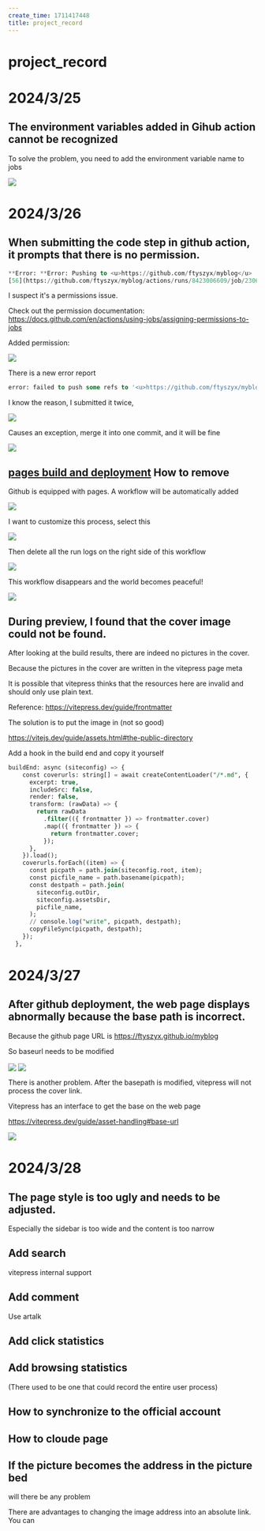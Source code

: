 ```yaml
---
create_time: 1711417448
title: project_record
---
```



# project_record

# 2024/3/25

## The environment variables added in Gihub action cannot be recognized

To solve the problem, you need to add the environment variable name to jobs

<img src="/assets/L7UWbibvXoQSwxxqJg3cl9h5ncj.png" src-width="308" src-height="104" align="center"/>

# 2024/3/26

## When submitting the code step in github action, it prompts that there is no permission.

```sql
**Error: **Error: Pushing to <u>https://github.com/ftyszyx/myblog</u>
[56](https://github.com/ftyszyx/myblog/actions/runs/8423006609/job/23063634395#step:8:59)remote: Permission to ftyszyx/myblog.git denied to github-actions[bot].
```

I suspect it's a permissions issue.

Check out the permission documentation: https://docs.github.com/en/actions/using-jobs/assigning-permissions-to-jobs

Added permission:

<img src="/assets/OeyXb9q53oWH4axfsLtcdlAgnSf.png" src-width="449" src-height="212" align="center"/>

There is a new error report

```sql
error: failed to push some refs to '<u>https://github.com/ftyszyx/myblog</u>'
```

I know the reason, I submitted it twice,

<img src="/assets/WBBWbyyrCoepLuxUohucjTq6nBd.png" src-width="499" src-height="282" align="center"/>

Causes an exception, merge it into one commit, and it will be fine

<img src="/assets/J0E8bmHUlo0idPxWAR0cdMdMnZc.png" src-width="410" src-height="148" align="center"/>

## <u>pages build and deployment</u> How to remove

Github is equipped with pages. A workflow will be automatically added

<img src="/assets/XERKbDeATog68jxZ2SWcmypjnjd.png" src-width="866" src-height="210" align="center"/>

I want to customize this process, select this

<img src="/assets/JhhWbKuiqo5SbqxLdspc1Nphnhe.png" src-width="532" src-height="274" align="center"/>

Then delete all the run logs on the right side of this workflow

<img src="/assets/KED6b8FGIowVszxjxptcw8fGn5d.png" src-width="971" src-height="266" align="center"/>

This workflow disappears and the world becomes peaceful!

<img src="/assets/ZR5TbQAisoRNJwxx8L8cx0GGn5d.png" src-width="372" src-height="172" align="center"/>

## During preview, I found that the cover image could not be found.

After looking at the build results, there are indeed no pictures in the cover.

Because the pictures in the cover are written in the vitepress page meta

It is possible that vitepress thinks that the resources here are invalid and should only use plain text.

Reference: https://vitepress.dev/guide/frontmatter

The solution is to put the image in (not so good)

https://vitejs.dev/guide/assets.html#the-public-directory

Add a hook in the build end and copy it yourself

```sql
buildEnd: async (siteconfig) => {
    const coverurls: string[] = await createContentLoader("/*.md", {
      excerpt: true,
      includeSrc: false,
      render: false,
      transform: (rawData) => {
        return rawData
          .filter(({ frontmatter }) => frontmatter.cover)
          .map(({ frontmatter }) => {
            return frontmatter.cover;
          });
      },
    }).load();
    coverurls.forEach((item) => {
      const picpath = path.join(siteconfig.root, item);
      const picfile_name = path.basename(picpath);
      const destpath = path.join(
        siteconfig.outDir,
        siteconfig.assetsDir,
        picfile_name,
      );
      // console.log("write", picpath, destpath);
      copyFileSync(picpath, destpath);
    });
  },
```

# 2024/3/27

## After github deployment, the web page displays abnormally because the base path is incorrect.

Because the github page URL is https://ftyszyx.github.io/myblog

So baseurl needs to be modified

<img src="/assets/IMLfb0iCooB8AfxcROWcxNIFnmh.png" src-width="613" src-height="331" align="center"/>

<img src="/assets/Muc0bjrToooEIfxscKScmKWunVb.png" src-width="781" src-height="256" align="center"/>

There is another problem. After the basepath is modified, vitepress will not process the cover link.

Vitepress has an interface to get the base on the web page

https://vitepress.dev/guide/asset-handling#base-url

<img src="/assets/UDP3bkjoGoHs09xpEHacLV6EnBg.png" src-width="757" src-height="547" align="center"/>

# 2024/3/28

## The page style is too ugly and needs to be adjusted.

Especially the sidebar is too wide and the content is too narrow

## Add search

vitepress internal support

## Add comment

Use artalk

## Add click statistics

## Add browsing statistics

(There used to be one that could record the entire user process)

## How to synchronize to the official account

## How to cloude page

##
## If the picture becomes the address in the picture bed

will there be any problem

There are advantages to changing the image address into an absolute link. You can